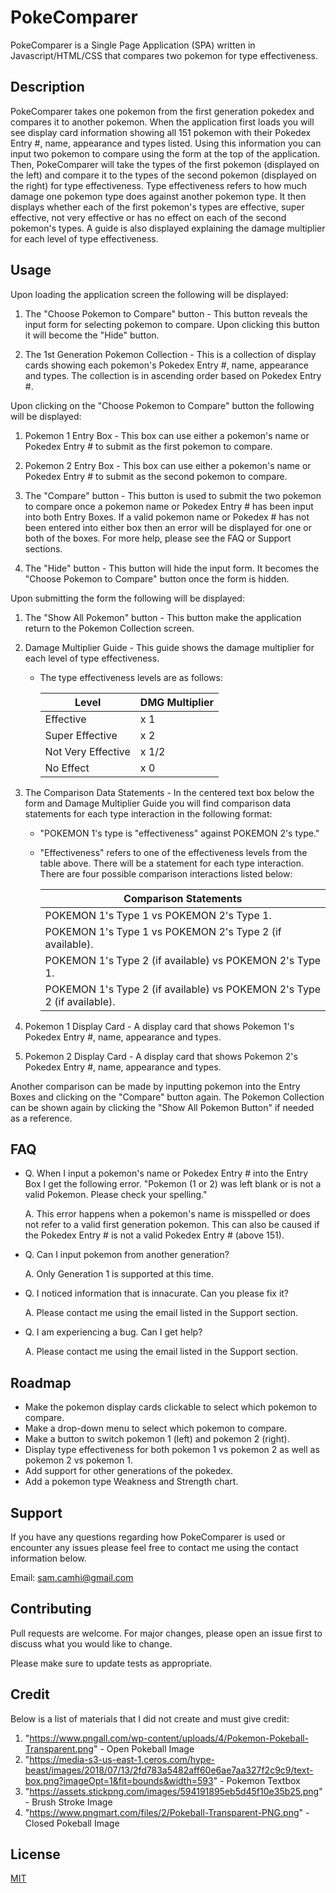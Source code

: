 # PokeComparer

PokeComparer is a Single Page Application (SPA) written in Javascript/HTML/CSS that compares two pokemon for type effectiveness.

## Description

PokeComparer takes one pokemon from the first generation pokedex and compares it to another pokemon. When the application first loads you will see display card information showing all 151 pokemon with their Pokedex Entry #, name, appearance and types listed. Using this information you can input two pokemon to compare using the form at the top of the application. Then, PokeComparer will take the types of the first pokemon (displayed on the left) and compare it to the types of the second pokemon (displayed on the right) for type effectiveness. Type effectiveness refers to how much damage one pokemon type does against another pokemon type. It then displays whether each of the first pokemon's types are effective, super effective, not very effective or has no effect on each of the second pokemon's types. A guide is also displayed explaining the damage multiplier for each level of type effectiveness. 

## Usage

Upon loading the application screen the following will be displayed:

1. The "Choose Pokemon to Compare" button - This button reveals the input form for selecting pokemon to compare. Upon clicking this button it will become the "Hide" button.

2. The 1st Generation Pokemon Collection - This is a collection of display cards showing each pokemon's Pokedex Entry #, name, appearance and types. The collection is in ascending order based on Pokedex Entry #.

Upon clicking on the "Choose Pokemon to Compare" button the following will be displayed:

1. Pokemon 1 Entry Box - This box can use either a pokemon's name or Pokedex Entry # to submit as the first pokemon to compare.

2. Pokemon 2 Entry Box - This box can use either a pokemon's name or Pokedex Entry # to submit as the second pokemon to compare.

3. The "Compare" button - This button is used to submit the two pokemon to compare once a pokemon name or Pokedex Entry # has been input into both Entry Boxes. If a valid pokemon name or Pokedex # has not been entered into either box then an error will be displayed for one or both of the boxes. For more help, please see the FAQ or Support sections.

4. The "Hide" button - This button will hide the input form. It becomes the "Choose Pokemon to Compare" button once the form is hidden.

Upon submitting the form the following will be displayed:

1. The "Show All Pokemon" button - This button make the application return to the Pokemon Collection screen.

2. Damage Multiplier Guide - This guide shows the damage multiplier for each level of type effectiveness.
    - The type effectiveness levels are as follows:

        | Level              | DMG Multiplier  |
        | ------------------ | --------------- |
        | Effective          | x 1             |
        | Super Effective    | x 2             |
        | Not Very Effective | x 1/2           |
        | No Effect          | x 0             |   

3. The Comparison Data Statements - In the centered text box below the form and Damage Multiplier Guide you will find comparison data statements for each type interaction in the following format:

    - "POKEMON 1's type is "effectiveness" against POKEMON 2's type."

    - "Effectiveness" refers to one of the effectiveness levels from the table above. There will be a statement for each type interaction. There are four possible comparison interactions listed below:

        | Comparison Statements                                                                        |
        | ----------------------------------------------------------------------- |
        | POKEMON 1's Type 1 vs POKEMON 2's Type 1.                               |
        | POKEMON 1's Type 1 vs POKEMON 2's Type 2 (if available).                |
        | POKEMON 1's Type 2 (if available) vs POKEMON 2's Type 1.                |
        | POKEMON 1's Type 2 (if available) vs POKEMON 2's Type 2 (if available). |

4. Pokemon 1 Display Card - A display card that shows Pokemon 1's Pokedex Entry #, name, appearance and types.

5. Pokemon 2 Display Card - A display card that shows Pokemon 2's Pokedex Entry #, name, appearance and types.

Another comparison can be made by inputting pokemon into the Entry Boxes and clicking on the "Compare" button again. The Pokemon Collection can be shown again by clicking the "Show All Pokemon Button" if needed as a reference.

## FAQ

- Q. When I input a pokemon's name or Pokedex Entry # into the Entry Box I get the following error. "Pokemon (1 or 2) was left blank or is not a valid Pokemon. Please check your spelling."

    A. This error happens when a pokemon's name is misspelled or does not refer to a valid first generation pokemon. This can also be caused if the Pokedex Entry # is not a valid Pokedex Entry # (above 151).

- Q. Can I input pokemon from another generation?

    A. Only Generation 1 is supported at this time.

- Q. I noticed information that is innacurate. Can you please fix it?

    A. Please contact me using the email listed in the Support section.

- Q. I am experiencing a bug. Can I get help?

    A. Please contact me using the email listed in the Support section.

## Roadmap

- Make the pokemon display cards clickable to select which pokemon to compare.
- Make a drop-down menu to select which pokemon to compare.
- Make a button to switch pokemon 1 (left) and pokemon 2 (right).
- Display type effectiveness for both pokemon 1 vs pokemon 2 as well as pokemon 2 vs pokemon 1.
- Add support for other generations of the pokedex.
- Add a pokemon type Weakness and Strength chart.

## Support

If you have any questions regarding how PokeComparer is used or encounter any issues please feel free to contact me using the contact information below.

Email: sam.camhi@gmail.com
## Contributing

Pull requests are welcome. For major changes, please open an issue first
to discuss what you would like to change.

Please make sure to update tests as appropriate.

## Credit

Below is a list of materials that I did not create and must give credit:

1. "https://www.pngall.com/wp-content/uploads/4/Pokemon-Pokeball-Transparent.png" - Open Pokeball Image
2. "https://media-s3-us-east-1.ceros.com/hype-beast/images/2018/07/13/2fd783a5482aff60e6ae7aa327f2c9c9/text-box.png?imageOpt=1&fit=bounds&width=593" - Pokemon Textbox
3. "https://assets.stickpng.com/images/594191895eb5d45f10e35b25.png" - Brush Stroke Image
4. "https://www.pngmart.com/files/2/Pokeball-Transparent-PNG.png" - Closed Pokeball Image

## License

[MIT](https://choosealicense.com/licenses/mit/)